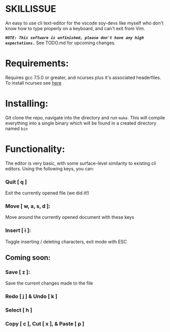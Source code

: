 # SKILLISSUE

An easy to use cli text-editor for the vscode soy-devs like myself who don't know how to type properly on a keyboard, and can't exit from Vim.

_**`NOTE: This software is unfinished, please don't have any high expectations.`**_ 
See TODO.md for upcoming changes.

# Requirements: 

Requires gcc 7.5.0 or greater, and ncurses plus it's associated headerfiles. To install ncurses see [here](https://www.cyberciti.biz/faq/linux-install-ncurses-library-headers-on-debian-ubuntu-centos-fedora/)

# Installing: 

Git clone the repo, navigate into the directory and run ```make```. This will compile everything into a single binary which will be found in a created directory named ```bin```

# Functionality:    

The editor is very basic, with some surface-level similarity to existing cli editors. Using the following keys, you can:

### Quit [ q ]
Exit the currently opened file (we did it!)

### Move [ w, a, s, d ]:
Move around the currently opened document with these keys

### Insert [ i ]:
Toggle inserting / deleting characters, exit mode with ESC 

## Coming soon: 

### Save [ z ]:
Save the current changes made to the file

### Redo [ j ] & Undo [ k ]

### Select [ h ]

### Copy [ c ], Cut [ x ], & Paste [ p ]
